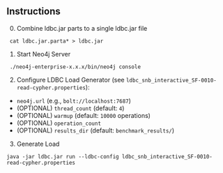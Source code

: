 ## Instructions

 0. Combine ldbc.jar parts to a single ldbc.jar file
```
 cat ldbc.jar.parta* > ldbc.jar
```

 1. Start Neo4j Server
```
 ./neo4j-enterprise-x.x.x/bin/neo4j console
```

 2. Configure LDBC Load Generator (see `ldbc_snb_interactive_SF-0010-read-cypher.properties`):
 * `neo4j.url` (e.g., `bolt://localhost:7687`)
 * (OPTIONAL) `thread_count` (default: `4`)
 * (OPTIONAL) `warmup` (default: `10000` operations)
 * (OPTIONAL) `operation_count` 
 * (OPTIONAL) `results_dir` (default: `benchmark_results/`)

 3. Generate Load
```
java -jar ldbc.jar run --ldbc-config ldbc_snb_interactive_SF-0010-read-cypher.properties
```
